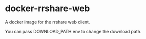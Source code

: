 # docker-rrshare-web
A docker image for the rrshare web client.

You can pass DOWNLOAD_PATH env to change the download path.
